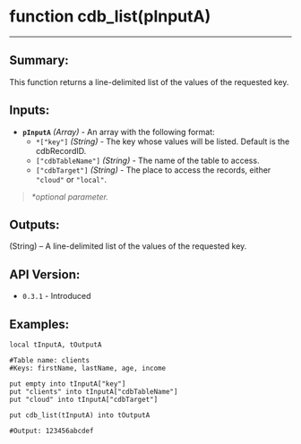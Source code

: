 # function cdb_list(pInputA)
---
## Summary:
This function returns a line-delimited list of the values of the requested key.

## Inputs:
* **`pInputA`** *(Array)* - An array with the following format:
    * `*["key"]` *(String)* - The key whose values will be listed. Default is the cdbRecordID.
    * `["cdbTableName"]` *(String)* - The name of the table to access.
    * `["cdbTarget"]` *(String)* - The place to access the records, either `"cloud"` or `"local"`.
    
> _*optional parameter._

## Outputs:
(String) – A line-delimited list of the values of the requested key.

## API Version:
* `0.3.1` - Introduced

## Examples:
```
local tInputA, tOutputA

#Table name: clients
#Keys: firstName, lastName, age, income

put empty into tInputA["key"]
put "clients" into tInputA["cdbTableName"]
put "cloud" into tInputA["cdbTarget"]

put cdb_list(tInputA) into tOutputA

#Output: 123456abcdef
```